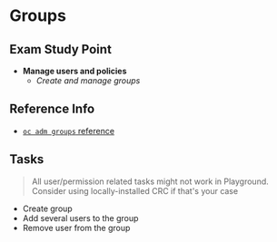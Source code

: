# Groups

## Exam Study Point

* **Manage users and policies**
    * _Create and manage groups_

## Reference Info

* [`oc adm groups` reference](https://docs.openshift.com/container-platform/4.2/cli_reference/openshift_cli/administrator-cli-commands.html#groups)

## Tasks

> All user/permission related tasks might not work in Playground. Consider using
    locally-installed CRC if that's your case

* Create group
* Add several users to the group
* Remove user from the group
